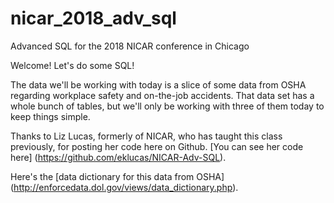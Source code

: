 # nicar_2018_adv_sql
Advanced SQL for the 2018 NICAR conference in Chicago

Welcome! Let's do some SQL!

The data we'll be working with today is a slice of some data from OSHA regarding workplace safety and on-the-job accidents. That data set has a whole bunch of tables, but we'll only be working with three of them today to keep things simple. 

Thanks to Liz Lucas, formerly of NICAR, who has taught this class previously, for posting her code here on Github. [You can see her code here] (https://github.com/eklucas/NICAR-Adv-SQL).

Here's the [data dictionary for this data from OSHA] (http://enforcedata.dol.gov/views/data_dictionary.php). 
